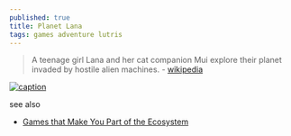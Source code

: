 ```yaml
---
published: true
title: Planet Lana
tags: games adventure lutris
---
```

> A teenage girl Lana and her cat companion Mui explore their planet invaded by hostile alien machines. - [wikipedia](https://en.wikipedia.org/wiki/Planet_of_Lana)

[![caption](https://upload.wikimedia.org/wikipedia/en/7/72/Planet_of_Lana_cover_art.jpg)](https://en.wikipedia.org/wiki/Planet_of_Lana)

see also
- [Games that Make You Part of the Ecosystem](https://www.youtube.com/watch?v=ZFBUFFr4GmQ)
